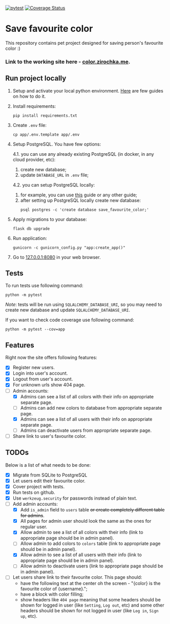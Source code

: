 [![pytest](https://github.com/Zirochkaa/save-favourite-color/actions/workflows/run_tests.yml/badge.svg?branch=master)](https://github.com/Zirochkaa/save-favourite-color/actions/workflows/run_tests.yml)
[![Coverage Status](https://coveralls.io/repos/github/Zirochkaa/save-favourite-color/badge.svg?branch=master)](https://coveralls.io/github/Zirochkaa/save-favourite-color?branch=master)

# Save favourite color

This repository contains pet project designed for saving person's favourite color :)

### Link to the working site here - [color.zirochka.me](https://color.zirochka.me/).

## Run project locally

1. Setup and activate your local python environment. [Here](https://www.digitalocean.com/community/tutorial_series/how-to-install-and-set-up-a-local-programming-environment-for-python-3) are few guides on how to do it.
2. Install requirements:
   ```shell 
   pip install requirements.txt
   ```
3. Create `.env` file:
   ```shell 
   cp app/.env.template app/.env
   ```
4. Setup PostgreSQL. You have few options:

    4.1. you can use any already existing PostgreSQL (in docker, in any cloud provider, etc):
      1. create new database;
      2. update `DATABASE_URL` in `.env` file;

    4.2. you can setup PostgreSQL locally:
      1. for example, you can use [this](https://www.sqlshack.com/setting-up-a-postgresql-database-on-mac/) guide or any other guide;
      2. after setting up PostgreSQL locally create new database:
         ```shell 
         psql postgres -c 'create database save_favourite_color;'
         ```
5. Apply migrations to your database:
   ```shell 
   flask db upgrade
   ```
6. Run application:
   ```shell 
   gunicorn -c gunicorn_config.py "app:create_app()"
   ```
7. Go to [127.0.0.1:8080](http://127.0.0.1:8080) in your web browser.

## Tests

To run tests use following command:
   ```shell 
   python -m pytest
   ```

*Note*: tests will be run using `SQLALCHEMY_DATABASE_URI`, so you may need to create new database and update `SQLALCHEMY_DATABASE_URI`.

If you want to check code coverage use following command:
   ```shell 
   python -m pytest --cov=app
   ```

## Features

Right now the site offers following features:
- [x] Register new users.
- [x] Login into user's account.
- [x] Logout from user's account.
- [x] For unknown urls show 404 page.
- [ ] Admin accounts:
  - [x] Admins can see a list of all colors with their info on appropriate separate page.
  - [ ] Admins can add new colors to database from appropriate separate page.
  - [x] Admins can see a list of all users with their info on appropriate separate page.
  - [ ] Admins can deactivate users from appropriate separate page.
- [ ] Share link to user's favourite color.

## TODOs

Below is a list of what needs to be done:
- [x] Migrate from SQLite to PostgreSQL
- [x] Let users edit their favourite color.
- [x] Cover project with tests.
- [x] Run tests on github.
- [x] Use `werkzeug.security` for passwords instead of plain text.
- [ ] Add admin accounts:
  - [x] Add `is_admin` field to `users` table ~~or create completely different table for admins~~.
  - [x] All pages for admin user should look the same as the ones for regular user.
  - [x] Allow admin to see a list of all colors with their info (link to appropriate page should be in admin panel).
  - [ ] Allow admin to add colors to `colors` table (link to appropriate page should be in admin panel).
  - [x] Allow admin to see a list of all users with their info (link to appropriate page should be in admin panel).
  - [ ] Allow admin to deactivate users (link to appropriate page should be in admin panel).
- [ ] Let users share link to their favourite color. This page should:
  - have the following text at the center oh the screen - "{color} is the favourite color of {username}.";
  - have a block with color filling;
  - show headers like `404 page` meaning that some headers should be shown for logged in user (like `Setting`, `Log out`, etc) and some other headers should be shown for not logged in user (like `Log in`, `Sign up`, etc).
